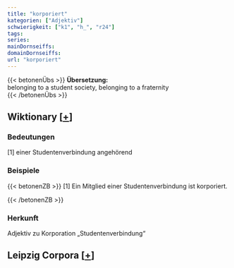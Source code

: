 ```yaml
---
title: "korporiert"
kategorien: ["Adjektiv"]
schwierigkeit: ["k1", "h_", "r24"]
tags:
series:
mainDornseiffs:
domainDornseiffs:
url: "korporiert"
---
```


{{< betonenÜbs >}}
**Übersetzung:**  
belonging to a student society, belonging to a fraternity  
{{< /betonenÜbs >}}

## Wiktionary [[+](https://de.wiktionary.org/wiki/korporiert)]

### Bedeutungen
[1] einer Studentenverbindung angehörend  

### Beispiele
{{< betonenZB >}}
[1] Ein Mitglied einer Studentenverbindung ist korporiert.  

{{< /betonenZB >}}
### Herkunft
Adjektiv zu Korporation „Studentenverbindung“  


## Leipzig Corpora [[+](https://corpora.uni-leipzig.de/en/res?word=korporiert&corpusId=deu_newscrawl-public_2018)]

